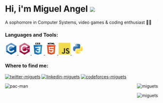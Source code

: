 <div align ="left">
  <p><strong><h1>Hi, i'm Miguel Angel <img src="https://raw.githubusercontent.com/iampavangandhi/iampavangandhi/master/gifs/Hi.gif" width="1 px"></h1></strong><img align = "right" alt = "bong-cat-coding" src="https://user-images.githubusercontent.com/73564090/160729928-c0b81eb6-535f-4dc0-a253-3cb6e173c33d.gif" height="1" width="1"></p>
  <p>A sophomore in Computer Systems, video games & coding enthusiast 🙇‍♂️ </p>
</div>
 

<div>
  <h3 align="left">Languages and Tools:</h3>
  <p align="left"> <a href="https://www.cprogramming.com/" target="_blank" rel="noreferrer"> <img src="https://raw.githubusercontent.com/devicons/devicon/master/icons/c/c-original.svg" alt="c" width="40" height="40"/> </a> <a href="https://www.w3schools.com/cpp/" target="_blank" rel="noreferrer"> <img src="https://raw.githubusercontent.com/devicons/devicon/master/icons/cplusplus/cplusplus-original.svg" alt="cplusplus" width="40" height="40"/> </a> <a href="https://www.w3schools.com/css/" target="_blank" rel="noreferrer"> <img src="https://raw.githubusercontent.com/devicons/devicon/master/icons/css3/css3-original-wordmark.svg" alt="css3" width="40" height="40"/> </a> <a href="https://www.w3.org/html/" target="_blank" rel="noreferrer"> <img src="https://raw.githubusercontent.com/devicons/devicon/master/icons/html5/html5-original-wordmark.svg" alt="html5" width="40" height="40"/> </a> <a href="https://developer.mozilla.org/en-US/docs/Web/JavaScript" target="_blank" rel="noreferrer"> <img src="https://raw.githubusercontent.com/devicons/devicon/master/icons/javascript/javascript-original.svg" alt="javascript" width="40" height="40"/> </a> <a href="https://www.python.org" target="_blank" rel="noreferrer"> <img src="https://raw.githubusercontent.com/devicons/devicon/master/icons/python/python-original.svg" alt="python" width="40" height="40"/> </a> </p>
</div>

<div>
  <h3 align="left">Where to find me:</h3>
  <p align="left">
  <a href="https://twitter.com/miguetss" target="blank"><img align="center" src="https://user-images.githubusercontent.com/73564090/160727069-d30daf95-c76d-40af-abd1-0a8d236a0200.png" alt="twitter-miguets" height="40" width="40" /></a>
  <a href="https://linkedin.com/in/miguets/" target="blank"><img align="center" src="https://user-images.githubusercontent.com/73564090/160727071-cc0095a3-fefb-4f4a-8c9a-8c139fb9df13.png" alt="linkedin-miguets" height="30" width="40" /></a>
  <a href="https://codeforces.com/profile/miguets" target="blank"><img align="center" src="https://user-images.githubusercontent.com/73564090/160732554-6559a3a6-5029-4e1b-a891-be610f44fcd6.png" alt="codeforces-miguets" height="30" width="40" /></a></p>
</div>

<div>
  <p><img align = "left " alt = "pac-man" src="https://user-images.githubusercontent.com/73564090/130124958-eed7abac-a150-4d19-8355-6d106cc2c6b6.gif" height="200" width="320">
  &nbsp;<img align="right" src="https://github-readme-stats.vercel.app/api?username=miguets&show_icons=true&locale=en" alt="miguets"/>
  </p>
</div>

<div align = "right">
 <p> <img src="https://komarev.com/ghpvc/?username=miguets&label=Profile%20views&color=0e75b6&style=flat" alt="miguets" /> </p>
</div>
